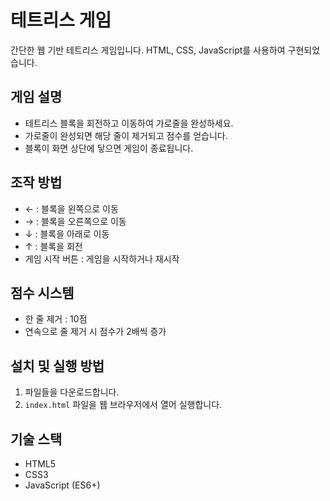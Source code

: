 # 테트리스 게임

간단한 웹 기반 테트리스 게임입니다. HTML, CSS, JavaScript를 사용하여 구현되었습니다.

## 게임 설명

- 테트리스 블록을 회전하고 이동하여 가로줄을 완성하세요.
- 가로줄이 완성되면 해당 줄이 제거되고 점수를 얻습니다.
- 블록이 화면 상단에 닿으면 게임이 종료됩니다.

## 조작 방법

- ← : 블록을 왼쪽으로 이동
- → : 블록을 오른쪽으로 이동
- ↓ : 블록을 아래로 이동
- ↑ : 블록을 회전
- 게임 시작 버튼 : 게임을 시작하거나 재시작

## 점수 시스템

- 한 줄 제거 : 10점
- 연속으로 줄 제거 시 점수가 2배씩 증가

## 설치 및 실행 방법

1. 파일들을 다운로드합니다.
2. `index.html` 파일을 웹 브라우저에서 열어 실행합니다.

## 기술 스택

- HTML5
- CSS3
- JavaScript (ES6+) 